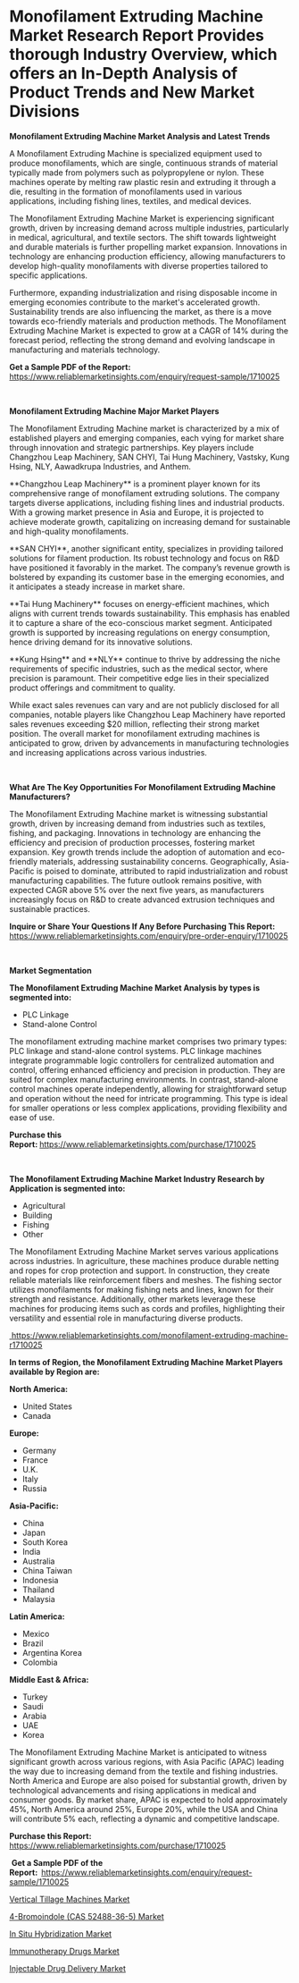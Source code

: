 <p><h1>Monofilament Extruding Machine Market Research Report Provides thorough Industry Overview, which offers an In-Depth Analysis of Product Trends and New Market Divisions</h1></p><p><strong>Monofilament Extruding Machine Market Analysis and Latest Trends</strong></p>
<p><p>A Monofilament Extruding Machine is specialized equipment used to produce monofilaments, which are single, continuous strands of material typically made from polymers such as polypropylene or nylon. These machines operate by melting raw plastic resin and extruding it through a die, resulting in the formation of monofilaments used in various applications, including fishing lines, textiles, and medical devices.</p><p>The Monofilament Extruding Machine Market is experiencing significant growth, driven by increasing demand across multiple industries, particularly in medical, agricultural, and textile sectors. The shift towards lightweight and durable materials is further propelling market expansion. Innovations in technology are enhancing production efficiency, allowing manufacturers to develop high-quality monofilaments with diverse properties tailored to specific applications.</p><p>Furthermore, expanding industrialization and rising disposable income in emerging economies contribute to the market's accelerated growth. Sustainability trends are also influencing the market, as there is a move towards eco-friendly materials and production methods. The Monofilament Extruding Machine Market is expected to grow at a CAGR of 14% during the forecast period, reflecting the strong demand and evolving landscape in manufacturing and materials technology.</p></p>
<p><strong>Get a Sample PDF of the Report:&nbsp;</strong> <a href="https://www.reliablemarketinsights.com/enquiry/request-sample/1710025?utm_campaign=1425&utm_medium=2&utm_source=Github&utm_content=ia&utm_term=22102024&utm_id=monofilament-extruding-machine">https://www.reliablemarketinsights.com/enquiry/request-sample/1710025</a></p>
<p>&nbsp;</p>
<p><strong>Monofilament Extruding Machine Major Market Players</strong></p>
<p><p>The Monofilament Extruding Machine market is characterized by a mix of established players and emerging companies, each vying for market share through innovation and strategic partnerships. Key players include Changzhou Leap Machinery, SAN CHYI, Tai Hung Machinery, Vastsky, Kung Hsing, NLY, Aawadkrupa Industries, and Anthem.</p><p>**Changzhou Leap Machinery** is a prominent player known for its comprehensive range of monofilament extruding solutions. The company targets diverse applications, including fishing lines and industrial products. With a growing market presence in Asia and Europe, it is projected to achieve moderate growth, capitalizing on increasing demand for sustainable and high-quality monofilaments.</p><p>**SAN CHYI**, another significant entity, specializes in providing tailored solutions for filament production. Its robust technology and focus on R&D have positioned it favorably in the market. The company’s revenue growth is bolstered by expanding its customer base in the emerging economies, and it anticipates a steady increase in market share.</p><p>**Tai Hung Machinery** focuses on energy-efficient machines, which aligns with current trends towards sustainability. This emphasis has enabled it to capture a share of the eco-conscious market segment. Anticipated growth is supported by increasing regulations on energy consumption, hence driving demand for its innovative solutions.</p><p>**Kung Hsing** and **NLY** continue to thrive by addressing the niche requirements of specific industries, such as the medical sector, where precision is paramount. Their competitive edge lies in their specialized product offerings and commitment to quality.</p><p>While exact sales revenues can vary and are not publicly disclosed for all companies, notable players like Changzhou Leap Machinery have reported sales revenues exceeding $20 million, reflecting their strong market position. The overall market for monofilament extruding machines is anticipated to grow, driven by advancements in manufacturing technologies and increasing applications across various industries.</p></p>
<p>&nbsp;</p>
<p><strong>What Are The Key Opportunities For Monofilament Extruding Machine Manufacturers?</strong></p>
<p><p>The Monofilament Extruding Machine market is witnessing substantial growth, driven by increasing demand from industries such as textiles, fishing, and packaging. Innovations in technology are enhancing the efficiency and precision of production processes, fostering market expansion. Key growth trends include the adoption of automation and eco-friendly materials, addressing sustainability concerns. Geographically, Asia-Pacific is poised to dominate, attributed to rapid industrialization and robust manufacturing capabilities. The future outlook remains positive, with expected CAGR above 5% over the next five years, as manufacturers increasingly focus on R&D to create advanced extrusion techniques and sustainable practices.</p></p>
<p><strong>Inquire or Share Your Questions If Any Before Purchasing This Report:</strong> <a href="https://www.reliablemarketinsights.com/enquiry/pre-order-enquiry/1710025?utm_campaign=1425&utm_medium=2&utm_source=Github&utm_content=ia&utm_term=22102024&utm_id=monofilament-extruding-machine">https://www.reliablemarketinsights.com/enquiry/pre-order-enquiry/1710025</a></p>
<p>&nbsp;</p>
<p><strong>Market Segmentation</strong></p>
<p><strong>The Monofilament Extruding Machine Market Analysis by types is segmented into:</strong></p>
<p><ul><li>PLC Linkage</li><li>Stand-alone Control</li></ul></p>
<p><p>The monofilament extruding machine market comprises two primary types: PLC linkage and stand-alone control systems. PLC linkage machines integrate programmable logic controllers for centralized automation and control, offering enhanced efficiency and precision in production. They are suited for complex manufacturing environments. In contrast, stand-alone control machines operate independently, allowing for straightforward setup and operation without the need for intricate programming. This type is ideal for smaller operations or less complex applications, providing flexibility and ease of use.</p></p>
<p><strong>Purchase this Report:&nbsp;</strong><a href="https://www.reliablemarketinsights.com/purchase/1710025?utm_campaign=1425&utm_medium=2&utm_source=Github&utm_content=ia&utm_term=22102024&utm_id=monofilament-extruding-machine">https://www.reliablemarketinsights.com/purchase/1710025</a></p>
<p>&nbsp;</p>
<p><strong>The Monofilament Extruding Machine Market Industry Research by Application is segmented into:</strong></p>
<p><ul><li>Agricultural</li><li>Building</li><li>Fishing</li><li>Other</li></ul></p>
<p><p>The Monofilament Extruding Machine Market serves various applications across industries. In agriculture, these machines produce durable netting and ropes for crop protection and support. In construction, they create reliable materials like reinforcement fibers and meshes. The fishing sector utilizes monofilaments for making fishing nets and lines, known for their strength and resistance. Additionally, other markets leverage these machines for producing items such as cords and profiles, highlighting their versatility and essential role in manufacturing diverse products.</p></p>
<p><a href="https://www.reliablemarketinsights.com/monofilament-extruding-machine-r1710025?utm_campaign=1425&utm_medium=2&utm_source=Github&utm_content=ia&utm_term=22102024&utm_id=monofilament-extruding-machine">&nbsp;https://www.reliablemarketinsights.com/monofilament-extruding-machine-r1710025</a></p>
<p><strong>In terms of Region, the Monofilament Extruding Machine Market Players available by Region are:</strong></p>
<p>
    <p> <strong> North America: </strong>
        <ul>
            <li>United States</li>
            <li>Canada</li>
        </ul>
        </p> 
    <p> <strong> Europe: </strong>
        <ul>
            <li>Germany</li>
            <li>France</li>
            <li>U.K.</li>
            <li>Italy</li>
            <li>Russia</li>
        </ul>
        </p> 
    <p> <strong> Asia-Pacific: </strong>
        <ul>
            <li>China</li>
            <li>Japan</li>
            <li>South Korea</li>
            <li>India</li>
            <li>Australia</li>
            <li>China Taiwan</li>
            <li>Indonesia</li>
            <li>Thailand</li>
            <li>Malaysia</li>
        </ul>
        </p> 
    <p> <strong> Latin America: </strong>
        <ul>
            <li>Mexico</li>
            <li>Brazil</li>
            <li>Argentina Korea</li>
            <li>Colombia</li>
        </ul>
        </p> 
    <p> <strong> Middle East & Africa: </strong>
        <ul>
            <li>Turkey</li>
            <li>Saudi</li>
            <li>Arabia</li>
            <li>UAE</li>
            <li>Korea</li>
        </ul>
    </p>
    </p>
<p><p>The Monofilament Extruding Machine Market is anticipated to witness significant growth across various regions, with Asia Pacific (APAC) leading the way due to increasing demand from the textile and fishing industries. North America and Europe are also poised for substantial growth, driven by technological advancements and rising applications in medical and consumer goods. By market share, APAC is expected to hold approximately 45%, North America around 25%, Europe 20%, while the USA and China will contribute 5% each, reflecting a dynamic and competitive landscape.</p></p>
<p><strong>Purchase this Report: </strong><a href="https://www.reliablemarketinsights.com/purchase/1710025?utm_campaign=1425&utm_medium=2&utm_source=Github&utm_content=ia&utm_term=22102024&utm_id=monofilament-extruding-machine">https://www.reliablemarketinsights.com/purchase/1710025</a></p>
<p>&nbsp;<strong>Get a Sample PDF of the Report:&nbsp;&nbsp;</strong><a href="https://www.reliablemarketinsights.com/enquiry/request-sample/1710025?utm_campaign=1425&utm_medium=2&utm_source=Github&utm_content=ia&utm_term=22102024&utm_id=monofilament-extruding-machine">https://www.reliablemarketinsights.com/enquiry/request-sample/1710025</a></p>
<p><strong></strong></p>
<p><p><a href="https://www.linkedin.com/pulse/vertical-tillage-machines-ecosystem-mapping-innovation-dqx0e?utm_campaign=1425&utm_medium=2&utm_source=Github&utm_content=ia&utm_term=22102024&utm_id=monofilament-extruding-machine">Vertical Tillage Machines Market</a></p><p><a href="https://github.com/luckyshygirl/Market-Research-Report-List-6/blob/main/4-bromoindole-cas-52488-36-5-market.md?utm_campaign=1425&utm_medium=2&utm_source=Github&utm_content=ia&utm_term=22102024&utm_id=monofilament-extruding-machine">4-Bromoindole (CAS 52488-36-5) Market</a></p><p><a href="https://www.linkedin.com/pulse/situ-hybridization-market-industry-landscape-growth-gifdf?utm_campaign=1425&utm_medium=2&utm_source=Github&utm_content=ia&utm_term=22102024&utm_id=monofilament-extruding-machine">In Situ Hybridization Market</a></p><p><a href="https://www.linkedin.com/pulse/immunotherapy-drugs-market-essentials-key-players-4uc2f?utm_campaign=1425&utm_medium=2&utm_source=Github&utm_content=ia&utm_term=22102024&utm_id=monofilament-extruding-machine">Immunotherapy Drugs Market</a></p><p><a href="https://www.linkedin.com/pulse/investing-injectable-drug-delivery-market-trends-leading-knyff?utm_campaign=1425&utm_medium=2&utm_source=Github&utm_content=ia&utm_term=22102024&utm_id=monofilament-extruding-machine">Injectable Drug Delivery Market</a></p></p>